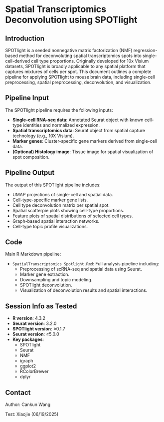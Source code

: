 # Spatial Transcriptomics Deconvolution using SPOTlight

## Introduction

SPOTlight is a seeded nonnegative matrix factorization (NMF) regression-based method for deconvoluting spatial transcriptomics spots into single-cell-derived cell type proportions. Originally developed for 10x Visium datasets, SPOTlight is broadly applicable to any spatial platform that captures mixtures of cells per spot. This document outlines a complete pipeline for applying SPOTlight to mouse brain data, including single-cell preprocessing, spatial preprocessing, deconvolution, and visualization.

## Pipeline Input

The SPOTlight pipeline requires the following inputs:

- **Single-cell RNA-seq data**: Annotated Seurat object with known cell-type identities and normalized expression.
- **Spatial transcriptomics data**: Seurat object from spatial capture technology (e.g., 10X Visium).
- **Marker genes**: Cluster-specific gene markers derived from single-cell data.
- **(Optional) Histology image**: Tissue image for spatial visualization of spot composition.


## Pipeline Output

The output of this SPOTlight pipeline includes:

- UMAP projections of single-cell and spatial data.
- Cell-type-specific marker gene lists.
- Cell type deconvolution matrix per spatial spot.
- Spatial scatterpie plots showing cell-type proportions.
- Feature plots of spatial distributions of selected cell types.
- Graph-based spatial interaction networks.
- Cell-type topic profile visualizations.

## Code

Main R Markdown pipeline:

- `SpatialTranscriptomics_Spotlight.Rmd`: Full analysis pipeline including:
  - Preprocessing of scRNA-seq and spatial data using Seurat.
  - Marker gene extraction.
  - Downsampling and topic modeling.
  - SPOTlight deconvolution.
  - Visualization of deconvolution results and spatial interactions.

## Session Info as Tested

- **R version**: 4.3.2
- **Seurat version**: 3.2.0     
- **SPOTlight version**: ≥0.1.7  
- **Seurat version**: ≥5.0.0  
- **Key packages**:
  - SPOTlight  
  - Seurat  
  - NMF  
  - igraph  
  - ggplot2  
  - RColorBrewer  
  - dplyr

## Contact

Author: Cankun Wang 

Test: Xiaojie (06/19/2025)

